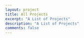 ```yaml
---
layout: project
title: All Projects
excerpt: "A List of Projects"
description: "A List of Projects"
comments: false
---
```

